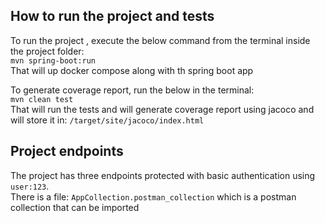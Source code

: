 ## How to run the project and tests
To run the project , execute the below command from the terminal inside the project folder: <br/>
`mvn spring-boot:run` <br/>
That will up docker compose along with th spring boot app

To generate coverage report, run the below in the terminal: <br/>
`mvn clean test` <br/>
That will run the tests and will generate coverage report using jacoco and will store it in: `/target/site/jacoco/index.html`

## Project endpoints
The project has three endpoints protected with basic authentication using `user:123`. <br/>
There is a file: `AppCollection.postman_collection` which is a postman collection that can be imported <br/>

